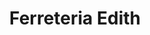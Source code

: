 ---
title: "Ferreteria Edith"
url: /ciudad-del-este/ferreteria-edith-avenida-bicentenario/
shop: hardware
---